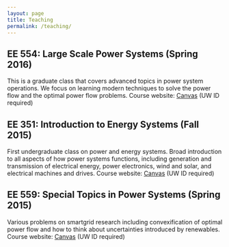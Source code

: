 ```yaml
---
layout: page
title: Teaching
permalink: /teaching/
---
```


## EE 554: Large Scale Power Systems (Spring 2016)

This is a graduate class that covers advanced topics in power system operations. We focus on learning modern techniques to solve the power flow and the optimal power flow problems. Course website: [Canvas](https://canvas.uw.edu/courses/1039747) (UW ID required)

## EE 351: Introduction to Energy Systems (Fall 2015)

First undergraduate class on power and energy systems. Broad introduction to all aspects of how power systems functions, including generation and transmission of electrical energy, power electronics, wind and solar, and electrical machines and drives. Course website: [Canvas](https://canvas.uw.edu/courses/988266) (UW ID required)

## EE 559: Special Topics in Power Systems (Spring 2015)

Various problems on smartgrid research including convexification of optimal power flow and how to think about uncertainties introduced by renewables. Course website: [Canvas](https://canvas.uw.edu/courses/980507) (UW ID required)
